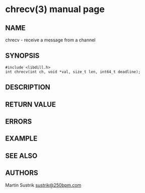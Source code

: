 # chrecv(3) manual page

## NAME

chrecv - receive a message from a channel

## SYNOPSIS

```
#include <libdill.h>
int chrecv(int ch, void *val, size_t len, int64_t deadline);
```

## DESCRIPTION

## RETURN VALUE

## ERRORS

## EXAMPLE

## SEE ALSO

## AUTHORS

Martin Sustrik <sustrik@250bpm.com>


